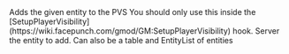 <function name="AddEntityToPVS" parent="pvs" type="libraryfunc">
	<description>
		Adds the given entity to the PVS
		<note>
			You should only use this inside the [SetupPlayerVisibility](https://wiki.facepunch.com/gmod/GM:SetupPlayerVisibility) hook.
		</note>
	</description>
	<realm>Server</realm>
	<args>
		<arg name="entity" type="Entity">the entity to add. Can also be a <page>table</page> and <page>EntityList</page> of entities</arg>
	</args>
</function>